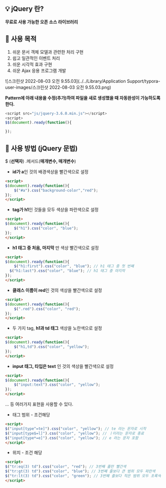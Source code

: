 

## :bulb: jQuery 란?

**무료로 사용 가능한 오픈 소스 라이브러리**



## :mag_right: 사용 목적

1. 쉬운 문서 객체 모델과 관련한 처리 구현
2. 쉽고 일관적인 이벤트 처리
3. 쉬운 시각적 효과 구현
4. 쉬운 Ajax 응용 프로그램 개발



![스크린샷 2022-08-03 오전 9.55.03](../../Library/Application Support/typora-user-images/스크린샷 2022-08-03 오전 9.55.03.png)



**Pattern에 아래 내용을 수정(추가)하여 파일을 새로 생성했을 때 자동완성이 가능하도록 한다.**

``` javascript
<script src="js/jquery-3.6.0.min.js"></script>
<script>
$$(document).ready(function(){

});
```



## :mag_right: 사용 방법 (jQuery 문법)

$ (**선택자**) .메서드(**매개변수, 매개변수**)

- **id가 a**인 것의 배경색상을 빨간색으로 설정

```html
<script>
$(document).ready(function(){
	$("#a").css("background-color","red");
});
</script>
```

- **tag가 h1**인 것들을 모두 색상을 파란색으로 설정

```html
<script>
$(document).ready(function(){
	$("h1").css("color", "blue");
});
</script>
```

- **h1 태그 중 처음, 마지막** 만 색상 빨간색으로 설정

```html
<script>
$(document).ready(function(){
	$("h1:first").css("color", "blue"); // h1 태그 중 첫 번째 
  $("h1:last").css("color", "blue"); // h1 태그 중 마지막 
});
</script>
```

- **클래스 이름이 red**인 것의 색상을 빨간색으로 설정 

```html
<script>
$(document).ready(function(){
	$(".red").css("color", "red");
});
</script>
```

- 두 가지 tag, **h1과 td 태그** 색상을 노란색으로 설정

```html
<script>
$(document).ready(function(){
	$("h1,td").css("color", "yellow");
});
</script>
```

- **input 태그, 타입은 text** 인 것의 색상을 빨간색으로 설정

```html
<script>
$(document).ready(function(){
	$("input:text").css("color", "yellow");
});
</script>
```

 ... 등 여러가지 표현을 사용할 수 있다.

- 태그 범위 - 조건해당 

```html
<script>
$("input[type^=te]").css("color", "yellow"); // te 라는 문자로 시작
$("input[type$=l]").css("color", "yellow"); // ㅣ이라는 문자로 종료 
$("input[type*=e]").css("color", "yellow"); // e 라는 문자 포함
</script>
```

- 위치 - 조건 해당

```html
<script>
$("tr:eq(3) td").css("color", "red"); // 3번째 줄만 빨간색 
$("tr:gt(3) td").css("color", "blue"); // 3번째 줄보다 큰 범위 모두 파란색
$("tr:lt(3) td").css("color", "green"); // 3번째 줄보다 작은 범위 모두 초록색 
</script>
```
